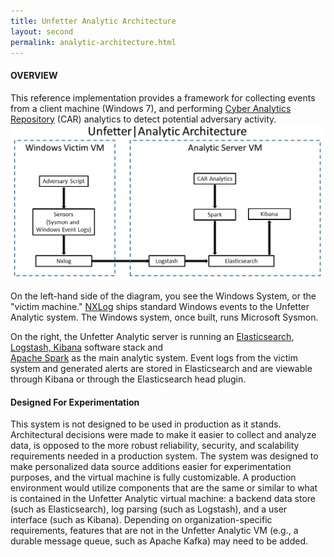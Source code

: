 ```yaml
---
title: Unfetter Analytic Architecture
layout: second
permalink: analytic-architecture.html
---
```



<h4>OVERVIEW</h4>
This reference implementation provides a framework for collecting events from a client machine (Windows 7), and performing <a href="https://car.mitre.org">Cyber Analytics Repository</a> (CAR) analytics to detect potential adversary activity. 
<img class="responsive-img" src="images/unfetter-architecture-diagram.png">

On the left-hand side of the diagram, you see the Windows System, or the "victim machine." <a href="https://www.nxlog.co">NXLog</a> ships standard Windows events to the Unfetter Analytic system. The Windows system, once built, runs Microsoft Sysmon.

On the right, the Unfetter Analytic server is running an <a href="https://www.elastic.co/">Elasticsearch, Logstash, Kibana</a> software stack and   
<a href="http://spark.apache.org">Apache Spark</a> as the main analytic system. Event logs from the victim system and generated alerts are stored in Elasticsearch and are viewable through Kibana or through the Elasticsearch head plugin.
<h4>Designed For Experimentation</h4>
<p>
This system is not designed to be used in production as it stands. Architectural decisions were made to make it easier to collect and analyze data, is opposed to the more robust reliability, security, and scalability requirements needed in a production system. The system was designed to make personalized data source additions easier for experimentation purposes, and the virtual machine is fully customizable. A production environment would utilize components that are the same or similar to what is contained in the Unfetter Analytic virtual machine: a backend data store (such as Elasticsearch), log parsing (such as Logstash), and a user interface (such as Kibana). Depending on organization-specific requirements, features that are not in the Unfetter Analytic VM (e.g., a durable message queue, such as Apache Kafka) may need to be added.
</p>

